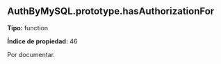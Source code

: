 ## AuthByMySQL.prototype.hasAuthorizationFor

**Tipo:** function

**Índice de propiedad:** 46

Por documentar.



